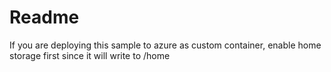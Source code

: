# Readme

If you are deploying this sample to azure as custom container, enable home storage first since it will write to /home